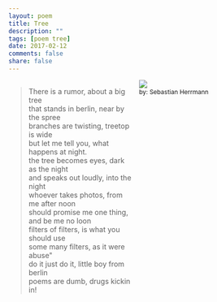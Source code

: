 ```yaml
---
layout: poem
title: Tree
description: ""
tags: [poem tree]
date: 2017-02-12
comments: false
share: false
---
```


<div style="float:left;width:49%">

> There is a rumor, about a big tree    
> that stands in berlin, near by the spree  
> branches are twisting, treetop is wide  
> but let me tell you, what happens at night.   
> the tree becomes eyes, dark as the night  
> and speaks out loudly, into the night  
> whoever takes photos, from me after noon  
> should promise me one thing, and be me no loon  
> filters of filters, is what you should use  
> some many filters, as it were abuse"  
> do it just do it, little boy from berlin  
> poems are dumb, drugs kickin in!    

</div>  
<div style="float:left;width:49%;margin-left:10px">
<img src="/images/poems/tree.jpg">
<p style="font-size: 12px;margin:0">by: Sebastian Herrmann</p>
</div> <!----> 